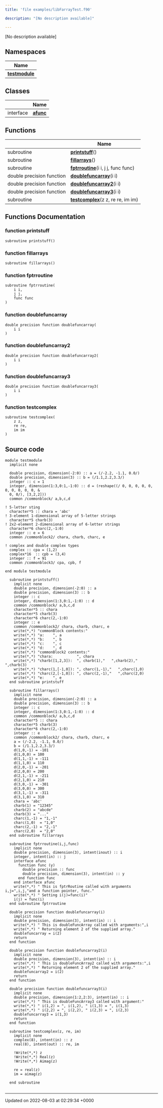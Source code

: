 ```yaml
---
title: 'file examples/libFarrayTest.f90'

description: "[No description available]"

---
```







[No description available]

## Namespaces

| Name           |
| -------------- |
| **[testmodule](/documentation/code/main/namespaces/namespacetestmodule/)**  |

## Classes

|                | Name           |
| -------------- | -------------- |
| interface | **[afunc](/documentation/code/main/classes/interfaceafunc/)**  |

## Functions

|                | Name           |
| -------------- | -------------- |
| subroutine | **[printstuff](/documentation/code/main/files/libfarraytest_8f90/#function-printstuff)**() |
| subroutine | **[fillarrays](/documentation/code/main/files/libfarraytest_8f90/#function-fillarrays)**() |
| subroutine | **[fptrroutine](/documentation/code/main/files/libfarraytest_8f90/#function-fptrroutine)**(i i, j j, func func) |
| double precision function | **[doublefuncarray](/documentation/code/main/files/libfarraytest_8f90/#function-doublefuncarray)**(i i) |
| double precision function | **[doublefuncarray2](/documentation/code/main/files/libfarraytest_8f90/#function-doublefuncarray2)**(i i) |
| double precision function | **[doublefuncarray3](/documentation/code/main/files/libfarraytest_8f90/#function-doublefuncarray3)**(i i) |
| subroutine | **[testcomplex](/documentation/code/main/files/libfarraytest_8f90/#function-testcomplex)**(z z, re re, im im) |


## Functions Documentation

### function printstuff

```
subroutine printstuff()
```


### function fillarrays

```
subroutine fillarrays()
```


### function fptrroutine

```
subroutine fptrroutine(
    i i,
    j j,
    func func
)
```


### function doublefuncarray

```
double precision function doublefuncarray(
    i i
)
```


### function doublefuncarray2

```
double precision function doublefuncarray2(
    i i
)
```


### function doublefuncarray3

```
double precision function doublefuncarray3(
    i i
)
```


### function testcomplex

```
subroutine testcomplex(
    z z,
    re re,
    im im
)
```




## Source code

```
module testmodule
  implicit none

  double precision, dimension(-2:0) :: a = (/-2.2, -1.1, 0.0/)
  double precision, dimension(3) :: b = (/1.1,2.2,3.3/)   
  integer :: c = 1
  integer, dimension(1:3,0:1,-1:0) :: d = (reshape((/ 0, 0, 0, 0, 0, 0, 0, 0, 0, 0, &
  0, 0/), [3,2,2]))  
  common /commonblock/ a,b,c,d
  
! 5-letter sting 
  character*5 :: chara = 'abc'
! 3-element 1-dimensional array of 5-letter strings
  character*5 charb(3)
! 2x2-element 2-dimensional array of 6-letter strings
  character*6 charc(2,-1:0)
  integer :: e = 6
  common /commonblock2/ chara, charb, charc, e

! complex and double complex types  
  complex :: cpa = (1,2)
  complex*16  :: cpb = (3,4)
  integer :: f = 91
  common /commonblock3/ cpa, cpb, f

end module testmodule

  subroutine printstuff()
    implicit none
    double precision, dimension(-2:0) :: a
    double precision, dimension(3) :: b   
    integer :: c
    integer, dimension(1:3,0:1,-1:0) :: d
    common /commonblock/ a,b,c,d
    character*5 :: chara
    character*5 charb(3)
    character*6 charc(2,-1:0)
    integer :: e
    common /commonblock2/ chara, charb, charc, e
    write(*,*) "commonBlock contents:"     
    write(*,*) "a:    ", a 
    write(*,*) "b:    ", b
    write(*,*) "c:    ", c   
    write(*,*) "d:    ", d       
    write(*,*) "commonBlock2 contents:"   
    write(*,*) "chara:           ", chara 
    write(*,*) "charb([1,2,3]):  ", charb(1),"   ",charb(2),"   ",charb(3)
    write(*,*) "charc(1,[-1,0]): ", charc(1,-1),"   ",charc(1,0)   
    write(*,*) "charc(2,[-1,0]): ", charc(2,-1),"   ",charc(2,0)       
    write(*,*) "e:    ", e
  end subroutine printstuff

  subroutine fillarrays()
    implicit none 
    double precision, dimension(-2:0) :: a
    double precision, dimension(3) :: b   
    integer :: c
    integer, dimension(1:3,0:1,-1:0) :: d
    common /commonblock/ a,b,c,d
    character*5 :: chara
    character*5 charb(3)
    character*6 charc(2,-1:0)
    integer :: e
    common /commonblock2/ chara, charb, charc, e  
    a = (/-2.2, -1.1, 0.0/)  
    b = (/1.1,2.2,3.3/)  
    d(1,0,-1) = -101
    d(1,0,0) = 100    
    d(1,1,-1) = -111
    d(1,1,0) = 110     
    d(2,0,-1) = -201
    d(2,0,0) = 200    
    d(2,1,-1) = -211
    d(2,1,0) = 210      
    d(3,0,-1) = -301
    d(3,0,0) = 300    
    d(3,1,-1) = -311
    d(3,1,0) = 310        
    chara = 'abc'
    charb(1) = "12345"
    charb(2) = "abcde"
    charb(3) = "..."   
    charc(1,-1) = "1,-1"
    charc(1,0)  = "1,0"
    charc(2,-1) = "2,-1"
    charc(2,0)  = "2,0"
  end subroutine fillarrays

  subroutine fptrroutine(i,j,func)
    implicit none
    double precision, dimension(3), intent(inout) :: i
    integer, intent(in) :: j
    interface afunc
      function func (y)
        double precision :: func
        double precision, dimension(3), intent(in) :: y
      end function func
    end interface afunc
    write(*,*) " This is fptrRoutine called with arguments i,j=",i,j,"and a function pointer, func."
    write(*,*) " Setting i(j)=func(i)" 
    i(j) = func(i)
  end subroutine fptrroutine

  double precision function doublefuncarray(i)
    implicit none
    double precision, dimension(3), intent(in) :: i
    write(*,*) " This is doubleFuncArray called with arguments:",i
    write(*,*) " Returning element 2 of the supplied array."   
    doublefuncarray = i(2)
    return
  end function

  double precision function doublefuncarray2(i)
    implicit none
    double precision, dimension(3), intent(in) :: i
    write(*,*) " This is doubleFuncArray2 called with arguments:",i
    write(*,*) " Returning element 2 of the supplied array."   
    doublefuncarray2 = i(2)
    return
  end function
  
  double precision function doublefuncarray3(i)
    implicit none
    double precision, dimension(1:2,2:3), intent(in) :: i
    write(*,*) " This is doubleFuncArray3 called with argument:"
    write(*,*) " i(1,2) = ", i(1,2), " i(1,3) = ", i(1,3) 
    write(*,*) " i(2,2) = ", i(2,2), " i(2,3) = ", i(2,3)     
    doublefuncarray3 = i(1,3)
    return
  end function

  subroutine testcomplex(z, re, im)
    implicit none
    complex(8), intent(in) :: z
    real(8), intent(out) :: re, im

    !Write(*,*) z
    !Write(*,*) Real(z)
    !Write(*,*) Aimag(z)

    re = real(z)
    im = aimag(z)

  end subroutine
    
```


-------------------------------

Updated on 2022-08-03 at 02:29:34 +0000
